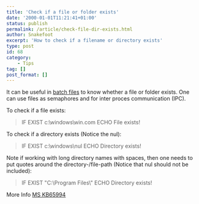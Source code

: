 ```yaml
---
title: 'Check if a file or folder exists'
date: '2000-01-01T11:21:41+01:00'
status: publish
permalink: /article/check-file-dir-exists.html
author: Snakefoot
excerpt: 'How to check if a filename or directory exists'
type: post
id: 68
category:
    - Tips
tag: []
post_format: []
---
```

It can be useful in [batch files](/article/batch-file.html) to know whether a file or folder exists. One can use files as semaphores and for inter proces communication (IPC).  
  
 To check if a file exists:

> IF EXIST c:\\windows\\win.com ECHO File exists!

 To check if a directory exists (Notice the nul):
 
> IF EXIST c:\\windows\\nul ECHO Directory exists!

 Note if working with long directory names with spaces, then one needs to put quotes around the directory-/file-path (Notice that nul should not be included):
 > IF EXIST "C:\\Program Files\\" ECHO Directory exists!

 More Info [MS KB65994](http://support.microsoft.com/kb/65994 "Testing If a Drive or Directory Exists from a Batch File")  